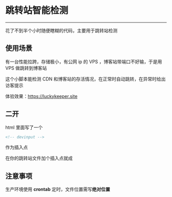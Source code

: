 # 跳转站智能检测

------

花了不到半个小时随便瞎糊的代码，主要用于跳转站检测

## 使用场景

有一台性能拉跨，存储极小，有公网 ip 的 VPS ，博客站带端口不好输，于是用 VPS 做跳转到博客站

这个小脚本能检测 CDN 和博客站的存活情况，在正常时自动跳转，在异常时给出访客提示

体验效果：https://luckykeeper.site

## 二开

html 里面写了一个 

```html
<!-- devinput -->
```

作为插入点

在你的跳转站文件加个插入点就成

## 注意事项

生产环境使用 **crontab** 定时，文件位置需写**绝对位置**